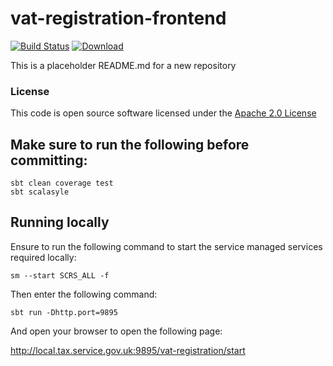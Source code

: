 # vat-registration-frontend

[![Build Status](https://travis-ci.org/hmrc/vat-registration-frontend.svg)](https://travis-ci.org/hmrc/vat-registration-frontend) [ ![Download](https://api.bintray.com/packages/hmrc/releases/vat-registration-frontend/images/download.svg) ](https://bintray.com/hmrc/releases/vat-registration-frontend/_latestVersion)

This is a placeholder README.md for a new repository

### License

This code is open source software licensed under the [Apache 2.0 License]("http://www.apache.org/licenses/LICENSE-2.0.html")

## Make sure to run the following before committing:
```
sbt clean coverage test
sbt scalasyle
```

## Running locally

Ensure to run the following command to start the service managed services required locally:

```
sm --start SCRS_ALL -f
```

Then enter the following command:

```
sbt run -Dhttp.port=9895
```

And open your browser to open the following page:

http://local.tax.service.gov.uk:9895/vat-registration/start
